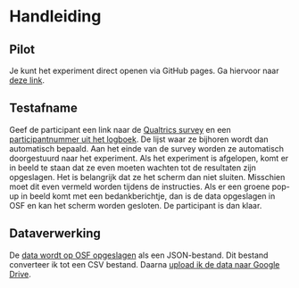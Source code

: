 # Handleiding

## Pilot
Je kunt het experiment direct openen via GitHub pages. Ga hiervoor naar [deze link](https://kemaeri.github.io/ldt-dutch/).

## Testafname
Geef de participant een link naar de [Qualtrics survey](https://rug.eu.qualtrics.com/jfe/form/SV_abMYpCjhD4CARDM) en een [participantnummer uit het logboek](https://docs.google.com/spreadsheets/d/1xGSiiJm1A-MoZm2qRi1O4dlSQguSb_KdlU0Y-zu_NPo/edit?usp=drive_link). De lijst waar ze bijhoren wordt dan automatisch bepaald.
Aan het einde van de survey worden ze automatisch doorgestuurd naar het experiment.
Als het experiment is afgelopen, komt er in beeld te staan dat ze even moeten wachten tot de resultaten zijn opgeslagen. Het is belangrijk dat ze het scherm dan niet sluiten. Misschien moet dit even vermeld worden tijdens de instructies.
Als er een groene pop-up in beeld komt met een bedankberichtje, dan is de data opgeslagen in OSF en kan het scherm worden gesloten. De participant is dan klaar.

## Dataverwerking
De [data wordt op OSF opgeslagen](https://osf.io/drhw6/files/osfstorage?view_only=e255ef1c82f649c3855d167fba97772e) als een JSON-bestand. Dit bestand converteer ik tot een CSV bestand. Daarna [upload ik de data naar Google Drive](https://drive.google.com/drive/u/1/folders/1TZHz0fZHajoFWIoGdo7YAhT_RxhbtyZ5).


